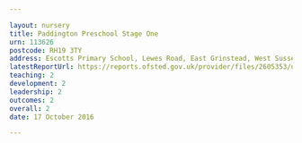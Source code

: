 ```yaml
---

layout: nursery
title: Paddington Preschool Stage One
urn: 113626
postcode: RH19 3TY
address: Escotts Primary School, Lewes Road, East Grinstead, West Sussex, RH19 3TY
latestReportUrl: https://reports.ofsted.gov.uk/provider/files/2605353/urn/113626.pdf
teaching: 2
development: 2
leadership: 2
outcomes: 2
overall: 2
date: 17 October 2016

---
```

